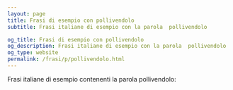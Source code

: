 ```yaml
---
layout: page
title: Frasi di esempio con pollivendolo 
subtitle: Frasi italiane di esempio con la parola  pollivendolo

og_title: Frasi di esempio con pollivendolo 
og_description: Frasi italiane di esempio con la parola  pollivendolo
og_type: website
permalink: /frasi/p/pollivendolo.html
---
```


Frasi italiane di esempio contenenti la parola pollivendolo:



